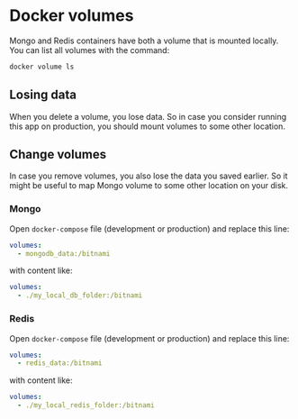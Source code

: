 # Docker volumes

Mongo and Redis containers have both a volume that is mounted locally. You can list all volumes with the command:

```bash
docker volume ls
```

## Losing data

When you delete a volume, you lose data. So in case you consider running this app on production, you should mount volumes to some other location.

## Change volumes

In case you remove volumes, you also lose the data you saved earlier. So it might be useful to map Mongo volume to some other location on your disk.

### Mongo

Open `docker-compose` file (development or production) and replace this line:

```yaml
volumes:
  - mongodb_data:/bitnami
```

with content like:

```yaml
volumes:
  - ./my_local_db_folder:/bitnami
```

### Redis

Open `docker-compose` file (development or production) and replace this line:

```yaml
volumes:
  - redis_data:/bitnami
```

with content like:

```yaml
volumes:
  - ./my_local_redis_folder:/bitnami
```
